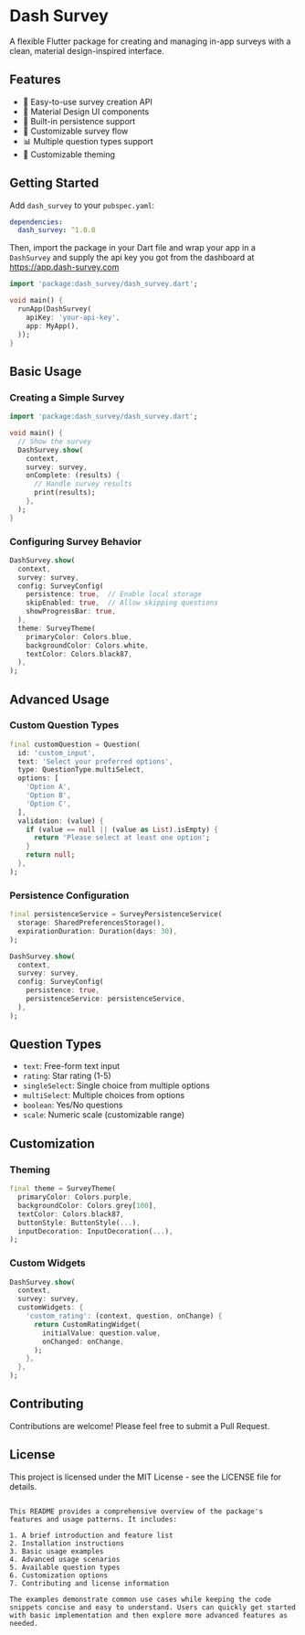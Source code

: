 # Dash Survey

A flexible Flutter package for creating and managing in-app surveys with a clean, material design-inspired interface.

## Features

- 🎯 Easy-to-use survey creation API
- 📱 Material Design UI components
- 💾 Built-in persistence support
- 🔄 Customizable survey flow
- 📊 Multiple question types support
- 🎨 Customizable theming

## Getting Started

Add `dash_survey` to your `pubspec.yaml`:

```yaml
dependencies:
  dash_survey: ^1.0.0
```

Then, import the package in your Dart file and wrap your app in a `DashSurvey` and supply the api key you got from the dashboard at https://app.dash-survey.com

```dart
import 'package:dash_survey/dash_survey.dart';

void main() {
  runApp(DashSurvey(
    apiKey: 'your-api-key',
    app: MyApp(),
  ));
}
```

<!-- ## Demo Modus

To check the look and feel of DashSurvey, you can use the demo modus.
For that, just pass `demoMode: true` to the `DashSurvey` constructor. -->


## Basic Usage

### Creating a Simple Survey

```dart
import 'package:dash_survey/dash_survey.dart';

void main() {
  // Show the survey
  DashSurvey.show(
    context,
    survey: survey,
    onComplete: (results) {
      // Handle survey results
      print(results);
    },
  );
}
```

### Configuring Survey Behavior

```dart
DashSurvey.show(
  context,
  survey: survey,
  config: SurveyConfig(
    persistence: true,  // Enable local storage
    skipEnabled: true,  // Allow skipping questions
    showProgressBar: true,
  ),
  theme: SurveyTheme(
    primaryColor: Colors.blue,
    backgroundColor: Colors.white,
    textColor: Colors.black87,
  ),
);
```

## Advanced Usage

### Custom Question Types

```dart
final customQuestion = Question(
  id: 'custom_input',
  text: 'Select your preferred options',
  type: QuestionType.multiSelect,
  options: [
    'Option A',
    'Option B',
    'Option C',
  ],
  validation: (value) {
    if (value == null || (value as List).isEmpty) {
      return 'Please select at least one option';
    }
    return null;
  },
);
```

### Persistence Configuration

```dart
final persistenceService = SurveyPersistenceService(
  storage: SharedPreferencesStorage(),
  expirationDuration: Duration(days: 30),
);

DashSurvey.show(
  context,
  survey: survey,
  config: SurveyConfig(
    persistence: true,
    persistenceService: persistenceService,
  ),
);
```

## Question Types

- `text`: Free-form text input
- `rating`: Star rating (1-5)
- `singleSelect`: Single choice from multiple options
- `multiSelect`: Multiple choices from options
- `boolean`: Yes/No questions
- `scale`: Numeric scale (customizable range)

## Customization

### Theming

```dart
final theme = SurveyTheme(
  primaryColor: Colors.purple,
  backgroundColor: Colors.grey[100],
  textColor: Colors.black87,
  buttonStyle: ButtonStyle(...),
  inputDecoration: InputDecoration(...),
);
```

### Custom Widgets

```dart
DashSurvey.show(
  context,
  survey: survey,
  customWidgets: {
    'custom_rating': (context, question, onChange) {
      return CustomRatingWidget(
        initialValue: question.value,
        onChanged: onChange,
      );
    },
  },
);
```

## Contributing

Contributions are welcome! Please feel free to submit a Pull Request.

## License

This project is licensed under the MIT License - see the LICENSE file for details.

```

This README provides a comprehensive overview of the package's features and usage patterns. It includes:

1. A brief introduction and feature list
2. Installation instructions
3. Basic usage examples
4. Advanced usage scenarios
5. Available question types
6. Customization options
7. Contributing and license information

The examples demonstrate common use cases while keeping the code snippets concise and easy to understand. Users can quickly get started with basic implementation and then explore more advanced features as needed.
```
